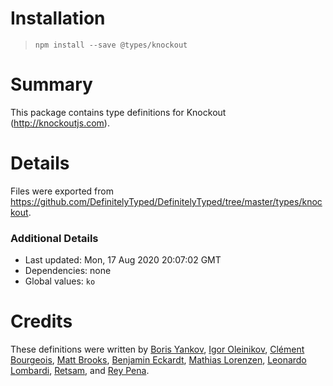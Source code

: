 # Installation
> `npm install --save @types/knockout`

# Summary
This package contains type definitions for Knockout (http://knockoutjs.com).

# Details
Files were exported from https://github.com/DefinitelyTyped/DefinitelyTyped/tree/master/types/knockout.

### Additional Details
 * Last updated: Mon, 17 Aug 2020 20:07:02 GMT
 * Dependencies: none
 * Global values: `ko`

# Credits
These definitions were written by [Boris Yankov](https://github.com/borisyankov), [Igor Oleinikov](https://github.com/Igorbek), [Clément Bourgeois](https://github.com/moonpyk), [Matt Brooks](https://github.com/EnableSoftware), [Benjamin Eckardt](https://github.com/BenjaminEckardt), [Mathias Lorenzen](https://github.com/ffMathy), [Leonardo Lombardi](https://github.com/ltlombardi), [Retsam](https://github.com/Retsam), and [Rey Pena](https://github.com/ReyPena).
